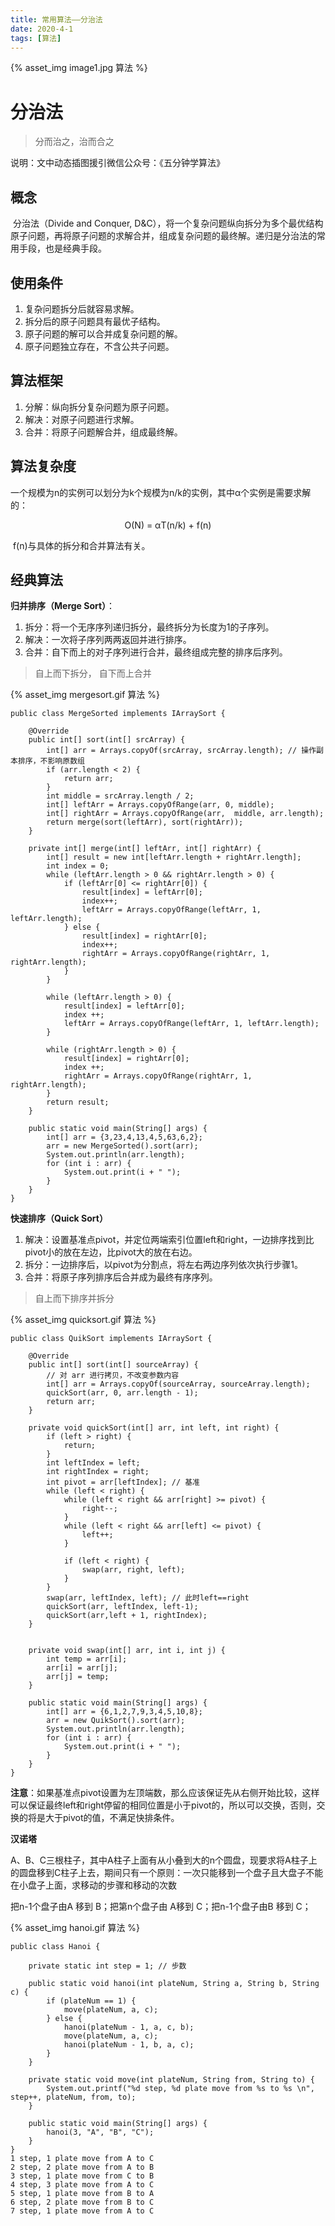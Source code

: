 ```yaml
---
title: 常用算法——分治法
date: 2020-4-1
tags: [算法]
---
```

{% asset_img image1.jpg 算法 %}



# 分治法
<!--more-->

> 分而治之，治而合之

说明：文中动态插图援引微信公众号：《五分钟学算法》

## 概念

​    分治法（Divide and Conquer, D&C），将一个复杂问题纵向拆分为多个最优结构原子问题，再将原子问题的求解合并，组成复杂问题的最终解。递归是分治法的常用手段，也是经典手段。

## 使用条件

1. 复杂问题拆分后就容易求解。
2. 拆分后的原子问题具有最优子结构。
3. 原子问题的解可以合并成复杂问题的解。
4. 原子问题独立存在，不含公共子问题。

## 算法框架

1. 分解：纵向拆分复杂问题为原子问题。
2. 解决：对原子问题进行求解。
3. 合并：将原子问题解合并，组成最终解。

## 算法复杂度

​    一个规模为n的实例可以划分为k个规模为n/k的实例，其中α个实例是需要求解的：

<center>O(N) = αT(n/k) + f(n)</center>

​    f(n)与具体的拆分和合并算法有关。

## 经典算法

**归并排序（Merge Sort）**：

1. 拆分：将一个无序序列递归拆分，最终拆分为长度为1的子序列。
2. 解决：一次将子序列两两返回并进行排序。
3. 合并：自下而上的对子序列进行合并，最终组成完整的排序后序列。

> 自上而下拆分， 自下而上合并

{% asset_img mergesort.gif 算法 %}

```
public class MergeSorted implements IArraySort {

    @Override
    public int[] sort(int[] srcArray) {
        int[] arr = Arrays.copyOf(srcArray, srcArray.length); // 操作副本排序，不影响原数组
        if (arr.length < 2) {
            return arr;
        }
        int middle = srcArray.length / 2;
        int[] leftArr = Arrays.copyOfRange(arr, 0, middle);
        int[] rightArr = Arrays.copyOfRange(arr,  middle, arr.length);
        return merge(sort(leftArr), sort(rightArr));
    }

    private int[] merge(int[] leftArr, int[] rightArr) {
        int[] result = new int[leftArr.length + rightArr.length];
        int index = 0;
        while (leftArr.length > 0 && rightArr.length > 0) {
            if (leftArr[0] <= rightArr[0]) {
                result[index] = leftArr[0];
                index++;
                leftArr = Arrays.copyOfRange(leftArr, 1, leftArr.length);
            } else {
                result[index] = rightArr[0];
                index++;
                rightArr = Arrays.copyOfRange(rightArr, 1, rightArr.length);
            }
        }

        while (leftArr.length > 0) {
            result[index] = leftArr[0];
            index ++;
            leftArr = Arrays.copyOfRange(leftArr, 1, leftArr.length);
        }

        while (rightArr.length > 0) {
            result[index] = rightArr[0];
            index ++;
            rightArr = Arrays.copyOfRange(rightArr, 1, rightArr.length);
        }
        return result;
    }

    public static void main(String[] args) {
        int[] arr = {3,23,4,13,4,5,63,6,2};
        arr = new MergeSorted().sort(arr);
        System.out.println(arr.length);
        for (int i : arr) {
            System.out.print(i + " ");
        }
    }
}
```

**快速排序（Quick Sort）**

1. 解决：设置基准点pivot，并定位两端索引位置left和right，一边排序找到比pivot小的放在左边，比pivot大的放在右边。
2. 拆分：一边排序后，以pivot为分割点，将左右两边序列依次执行步骤1。
3. 合并：将原子序列排序后合并成为最终有序序列。

> 自上而下排序并拆分

{% asset_img quicksort.gif 算法 %}

```
public class QuikSort implements IArraySort {

    @Override
    public int[] sort(int[] sourceArray) {
        // 对 arr 进行拷贝，不改变参数内容
        int[] arr = Arrays.copyOf(sourceArray, sourceArray.length);
        quickSort(arr, 0, arr.length - 1);
        return arr;
    }

    private void quickSort(int[] arr, int left, int right) {
        if (left > right) {
            return;
        }
        int leftIndex = left;
        int rightIndex = right;
        int pivot = arr[leftIndex]; // 基准
        while (left < right) {
            while (left < right && arr[right] >= pivot) {
                right--;
            }
            while (left < right && arr[left] <= pivot) {
                left++;
            }

            if (left < right) {
                swap(arr, right, left);
            }
        }
        swap(arr, leftIndex, left); // 此时left==right
        quickSort(arr, leftIndex, left-1);
        quickSort(arr,left + 1, rightIndex);
    }


    private void swap(int[] arr, int i, int j) {
        int temp = arr[i];
        arr[i] = arr[j];
        arr[j] = temp;
    }

    public static void main(String[] args) {
        int[] arr = {6,1,2,7,9,3,4,5,10,8};
        arr = new QuikSort().sort(arr);
        System.out.println(arr.length);
        for (int i : arr) {
            System.out.print(i + " ");
        }
    }
}
```

**注意**：如果基准点pivot设置为左顶端数，那么应该保证先从右侧开始比较，这样可以保证最终left和right停留的相同位置是小于pivot的，所以可以交换，否则，交换的将是大于pivot的值，不满足快排条件。

**汉诺塔**

A、B、C三根柱子，其中A柱子上面有从小叠到大的n个圆盘，现要求将A柱子上的圆盘移到C柱子上去，期间只有一个原则：一次只能移到一个盘子且大盘子不能在小盘子上面，求移动的步骤和移动的次数

把n-1个盘子由A 移到 B；把第n个盘子由 A移到 C；把n-1个盘子由B 移到 C；

{% asset_img hanoi.gif 算法 %}

```
public class Hanoi {

    private static int step = 1; // 步数

    public static void hanoi(int plateNum, String a, String b, String c) {
        if (plateNum == 1) {
            move(plateNum, a, c);
        } else {
            hanoi(plateNum - 1, a, c, b);
            move(plateNum, a, c);
            hanoi(plateNum - 1, b, a, c);
        }
    }

    private static void move(int plateNum, String from, String to) {
        System.out.printf("%d step, %d plate move from %s to %s \n", step++, plateNum, from, to);
    }

    public static void main(String[] args) {
        hanoi(3, "A", "B", "C");
    }
}
1 step, 1 plate move from A to C 
2 step, 2 plate move from A to B 
3 step, 1 plate move from C to B 
4 step, 3 plate move from A to C 
5 step, 1 plate move from B to A 
6 step, 2 plate move from B to C 
7 step, 1 plate move from A to C
```